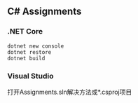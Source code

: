 ## C# Assignments

### .NET Core

```shell
dotnet new console
dotnet restore
dotnet build
```

### Visual Studio

打开Assignments.sln解决方法或*.csproj项目

